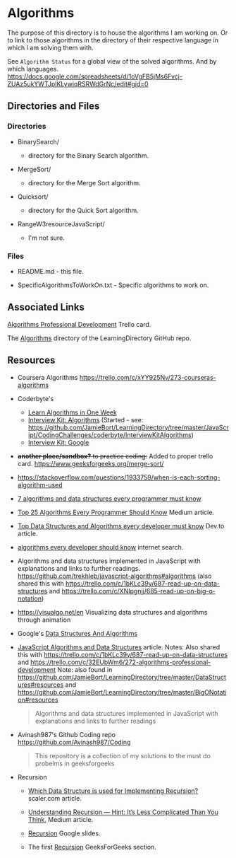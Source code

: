 # Algorithms

The purpose of this directory is to house the algorithms I am working on.
Or to link to those algorithms in the directory of their respective language in which I am solving them with.

See `Algorithm Status` for a global view of the solved algorithms. And by which languages.
https://docs.google.com/spreadsheets/d/1oVgFB5jMs6Fvcj-ZUAz5ukYWTJpIKLywiqRSRWdGrNc/edit#gid=0

## Directories and Files

### Directories

- BinarySearch/

  - directory for the Binary Search algorithm.

- MergeSort/

  - directory for the Merge Sort algorithm.

- Quicksort/

  - directory for the Quick Sort algorithm.

- RangeW3resourceJavaScript/
  - I'm not sure.

### Files

- README.md - this file.

- SpecificAlgorithmsToWorkOn.txt - Specific algorithms to work on.

## Associated Links

[Algorithms Professional Development](https://trello.com/c/32EUbWm6/272-algorithms-professional-development) Trello card.

The [Algorithms](https://github.com/JamieBort/LearningDirectory/tree/master/Algorithms) directory of the LearningDirectory GitHub repo.

## Resources

- Coursera Algorithms
  https://trello.com/c/xYY925Nv/273-courseras-algorithms

- Coderbyte's

  - [Learn Algorithms in One Week](https://coderbyte.com/starter-course/algorithms-and-data-structures)
  - [Interview Kit: Algorithms](https://coderbyte.com/interview-kit/algorithms) (Started - see: https://github.com/JamieBort/LearningDirectory/tree/master/JavaScript/CodingChallenges/coderbyte/InterviewKitAlgorithms)
  - [Interview Kit: Google](https://coderbyte.com/interview-kit/google)

- ~~**another place/sandbox?** to practice coding:~~ Added to proper trello card.
  https://www.geeksforgeeks.org/merge-sort/

- https://stackoverflow.com/questions/1933759/when-is-each-sorting-algorithm-used

- [7 algorithms and data structures every programmer must know](https://u.osu.edu/cstutorials/2016/11/21/7-algorithms-and-data-structures-every-programmer-must-know/)

- [Top 25 Algorithms Every Programmer Should Know](https://medium.com/techie-delight/top-25-algorithms-every-programmer-should-know-373246b4881b) Medium article.

- [Top Data Structures and Algorithms every developer must know](https://dev.to/educative/top-data-structures-and-algorithms-every-developer-must-know-241a) Dev.to article.

- [algorithms every developer should know](https://www.google.com/search?q=algorithms+every+developer+should+know&oq=algorithms+every+developer+should+know&aqs=chrome..69i57.13643j0j4&sourceid=chrome&ie=UTF-8) internet search.

- Algorithms and data structures implemented in JavaScript with explanations and links to further readings.
  https://github.com/trekhleb/javascript-algorithms#algorithms (also shared this with https://trello.com/c/1bKLc39y/687-read-up-on-data-structures and https://trello.com/c/XNIpgnjj/685-read-up-on-big-o-notation)

- https://visualgo.net/en
  Visualizing data structures and algorithms through animation

- Google's [Data Structures And Algorithms](https://techdevguide.withgoogle.com/paths/data-structures-and-algorithms/)

- [JavaScript Algorithms and Data Structures](https://github.com/trekhleb/javascript-algorithms) article.
  Notes: Also shared this with https://trello.com/c/1bKLc39y/687-read-up-on-data-structures and https://trello.com/c/32EUbWm6/272-algorithms-professional-development
  Note: also found in https://github.com/JamieBort/LearningDirectory/tree/master/DataStructures#resources and https://github.com/JamieBort/LearningDirectory/tree/master/BigONotation#resources

  > Algorithms and data structures implemented in JavaScript with explanations and links to further readings

- Avinash987's Github Coding repo
  https://github.com/Avinash987/Coding

  > This repository is a collection of my solutions to the must do probelms in geeksforgeeks

- Recursion

  - [Which Data Structure is used for Implementing Recursion?](https://www.scaler.com/topics/implementing-recursion/) scaler\.com article.

  - [Understanding Recursion — Hint: It’s Less Complicated Than You Think.](https://medium.com/geekculture/understanding-recursion-hint-its-less-complicated-than-you-think-e871a8693d50) Medium article.

  - [Recursion](https://docs.google.com/presentation/d/1fM_sJBCqYazkE8Q8CCM0a6qhCf-hp5nYaHez2osx2Yc/edit#slide=id.g17d373e65dc_0_344) Google slides.

  - The first [Recursion](https://www.geeksforgeeks.org/introduction-to-recursion-data-structure-and-algorithm-tutorials/?ref=ghm) GeeksForGeeks section.
